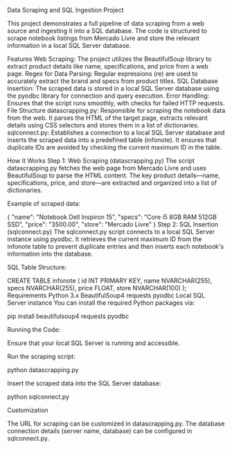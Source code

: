 Data Scraping and SQL Ingestion Project

This project demonstrates a full pipeline of data scraping from a web source and ingesting it into a SQL database. The code is structured to scrape notebook listings from Mercado Livre and store the relevant information in a local SQL Server database.

Features
Web Scraping: The project utilizes the BeautifulSoup library to extract product details like name, specifications, and price from a web page.
Regex for Data Parsing: Regular expressions (re) are used to accurately extract the brand and specs from product titles.
SQL Database Insertion: The scraped data is stored in a local SQL Server database using the pyodbc library for connection and query execution.
Error Handling: Ensures that the script runs smoothly, with checks for failed HTTP requests.
File Structure
datascrapping.py: Responsible for scraping the notebook data from the web. It parses the HTML of the target page, extracts relevant details using CSS selectors and stores them in a list of dictionaries.
sqlconnect.py: Establishes a connection to a local SQL Server database and inserts the scraped data into a predefined table (infonote). It ensures that duplicate IDs are avoided by checking the current maximum ID in the table.

How It Works
Step 1: Web Scraping (datascrapping.py)
The script datascrapping.py fetches the web page from Mercado Livre and uses BeautifulSoup to parse the HTML content. The key product details—name, specifications, price, and store—are extracted and organized into a list of dictionaries.

Example of scraped data:


{
    "name": "Notebook Dell Inspiron 15",
    "specs": "Core i5 8GB RAM 512GB SSD",
    "price": "3500.00",
    "store": "Mercado Livre"
}
Step 2: SQL Insertion (sqlconnect.py)
The sqlconnect.py script connects to a local SQL Server instance using pyodbc. It retrieves the current maximum ID from the infonote table to prevent duplicate entries and then inserts each notebook's information into the database.

SQL Table Structure:

CREATE TABLE infonote (
    id INT PRIMARY KEY,
    name NVARCHAR(255),
    specs NVARCHAR(255),
    price FLOAT,
    store NVARCHAR(100)
);
Requirements
Python 3.x
BeautifulSoup4
requests
pyodbc
Local SQL Server instance
You can install the required Python packages via:

pip install beautifulsoup4 requests pyodbc

Running the Code:

Ensure that your local SQL Server is running and accessible.

Run the scraping script:

python datascrapping.py

Insert the scraped data into the SQL Server database:

python sqlconnect.py

Customization

The URL for scraping can be customized in datascrapping.py.
The database connection details (server name, database) can be configured in sqlconnect.py.
